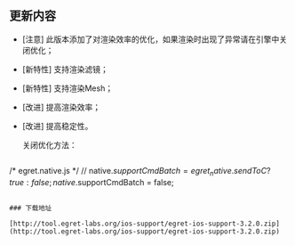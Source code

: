 ## 更新内容

* [注意] 此版本添加了对渲染效率的优化，如果渲染时出现了异常请在引擎中关闭优化；
* [新特性] 支持渲染滤镜；
* [新特性] 支持渲染Mesh；
* [改进] 提高渲染效率；
* [改进] 提高稳定性。

	关闭优化方法：
	
	~~~
/* egret.native.js */
// native.$supportCmdBatch = egret_native.sendToC ? true : false;
native.$supportCmdBatch = false;
~~~

### 下载地址

[http://tool.egret-labs.org/ios-support/egret-ios-support-3.2.0.zip](http://tool.egret-labs.org/ios-support/egret-ios-support-3.2.0.zip)